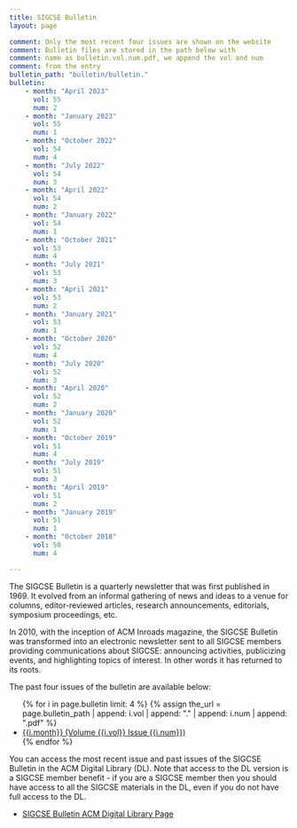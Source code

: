 ```yaml
---
title: SIGCSE Bulletin
layout: page

comment: Only the most recent four issues are shown on the website
comment: Bulletin files are stored in the path below with
comment: name as bulletin.vol.num.pdf, we append the vol and num
comment: from the entry
bulletin_path: "bulletin/bulletin."
bulletin:
    - month: "April 2023"
      vol: 55
      num: 2
    - month: "January 2023"
      vol: 55
      num: 1
    - month: "October 2022"
      vol: 54
      num: 4
    - month: "July 2022"
      vol: 54
      num: 3
    - month: "April 2022"
      vol: 54
      num: 2
    - month: "January 2022"
      vol: 54
      num: 1
    - month: "October 2021"
      vol: 53
      num: 4
    - month: "July 2021"
      vol: 53
      num: 3
    - month: "April 2021"
      vol: 53
      num: 2
    - month: "January 2021"
      vol: 53
      num: 1
    - month: "October 2020"
      vol: 52
      num: 4
    - month: "July 2020"
      vol: 52
      num: 3
    - month: "April 2020"
      vol: 52
      num: 2
    - month: "January 2020"
      vol: 52
      num: 1
    - month: "October 2019"
      vol: 51
      num: 4
    - month: "July 2019"
      vol: 51
      num: 3
    - month: "April 2019"
      vol: 51
      num: 2
    - month: "January 2019"
      vol: 51
      num: 1
    - month: "October 2018"
      vol: 50
      num: 4

---
```


The SIGCSE Bulletin is a quarterly newsletter that was first published
in 1969. It evolved from an informal gathering of news and ideas to a
venue for columns, editor-reviewed articles, research announcements,
editorials, symposium proceedings, etc.

In 2010, with the inception of ACM Inroads magazine, the SIGCSE Bulletin
was transformed into an electronic newsletter sent to all SIGCSE members
providing communications about SIGCSE: announcing activities,
publicizing events, and highlighting topics of interest. In other words
it has returned to its roots.

The past four issues of the bulletin are available below:

<ul>
{% for i in page.bulletin limit: 4 %}
{% assign the_url = page.bulletin_path | append: i.vol | append: "." | append: i.num | append: ".pdf" %}
<li><a href="{{the_url}}">{{i.month}} (Volume {{i.vol}} Issue {{i.num}})</a></li>
{% endfor %}
</ul>

You can access the most recent issue and past issues of the SIGCSE
Bulletin in the ACM Digital Library (DL). Note that access to the DL
version is a SIGCSE member benefit - if you are a SIGCSE member then you
should have access to all the SIGCSE materials in the DL, even if you do
not have full access to the DL.

-   [SIGCSE Bulletin ACM Digital Library
    Page](https://dl.acm.org/newsletter/sigcse)
